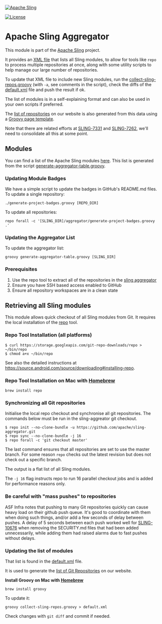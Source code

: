 [![Apache Sling](https://sling.apache.org/res/logos/sling.png)](https://sling.apache.org)

 [![License](https://img.shields.io/badge/License-Apache%202.0-blue.svg)](https://www.apache.org/licenses/LICENSE-2.0)

# Apache Sling Aggregator

This module is part of the [Apache Sling](https://sling.apache.org) project.

It provides an [XML file](./default.xml) that lists all Sling modules, to allow for tools like `repo` to process multiple repositories at once, along
with some utility scripts to help manage our large number of repositories.

To update that XML file to include new Sling modules, run the [collect-sling-repos.groovy](./collect-sling-repos.groovy)
(with `-a`, see comments in the script), check the diffs of the [default.xml](./default.xml)
file and push the result if ok.

The list of modules is in a self-explaining format and can also be used in your own scripts if preferred.

The [list of repositories](https://sling.apache.org/repolist.html) on our website is also generated from this data using a
[Groovy page template](https://github.com/apache/sling-site/blob/master/src/main/jbake/templates/repolist.tpl).

Note that there are related efforts at [SLING-7331](https://issues.apache.org/jira/browse/SLING-7331) and [SLING-7262](https://issues.apache.org/jira/browse/SLING-7262), we'll need to consolidate all this at some point.

## Modules

You can find a list of the Apache Sling modules [here](docs/modules.md). 
This list is generated from the script [generate-aggregator-table.groovy](https://github.com/apache/sling-aggregator/blob/master/generate-aggregator-table.groovy).

### Updating Module Badges

We have a simple script to update the badges in GitHub's README.md files. To update a single repository:

    ./generate-project-badges.groovy [REPO_DIR]
    
To update all repositories:

    repo forall -c '[SLING_DIR]/aggregator/generate-project-badges.groovy .'


### Updating the Aggregator List

To update the aggregator list:

    groovy generate-aggregator-table.groovy [SLING_DIR]

### Prerequisites

 1. Use the repo tool to extract all of the repositories in the [sling aggregator](https://github.com/apache/sling-aggregator)
 2. Ensure you have SSH based access enabled to GitHub
 3. Ensure all repository workspaces are in a clean state

## Retrieving all Sling modules

This module allows quick checkout of all Sling modules from Git. It requires
the local installation of the [repo](https://android.googlesource.com/tools/repo) tool.

### Repo Tool Installation (all platforms)

```
$ curl https://storage.googleapis.com/git-repo-downloads/repo > ~/bin/repo
$ chmod a+x ~/bin/repo
```

See also the detailed instructions at https://source.android.com/source/downloading#installing-repo.

### Repo Tool Installation on Mac with [Homebrew](https://brew.sh)

    brew install repo

### Synchronizing all Git repositories

Initialise the local repo checkout and synchronise all git repositories. The commands below must be run in the sling-aggreator git checkout.

```
$ repo init --no-clone-bundle -u https://github.com/apache/sling-aggregator.git
$ repo sync --no-clone-bundle -j 16
$ repo forall -c 'git checkout master'
```

The last command ensures that all repositories are set to use the master branch. For some reason `repo` checks out
the latest revision but does not check out a specific branch.

The output is a flat list of all Sling modules.

The `-j 16` flag instructs repo to run 16 parallel checkout jobs and is added for performance reasons only.

### Be careful with "mass pushes" to repositories
ASF Infra notes that pushing to many Git repositories quickly can cause heavy load on their github
push queue. It's good to coordinate with them when doing such things, and/or add a few seconds of delay
between pushes. A delay of 5 seconds between each push worked well for [SLING-10676](https://issues.apache.org/jira/browse/SLING-10676)
when removing the SECURITY.md files that had been added unnecessarily, while adding them had raised alarms
due to fast pushes without delays.

### Updating the list of modules

That list is found in the [default.xml](./default.xml) file.

It is used to generate the [list of Git Repositories](http://sling.apache.org/repolist.html) on our website.

**Install Groovy on Mac with [Homebrew](https://brew.sh)**

    brew install groovy

To update it:

    groovy collect-sling-repos.groovy > default.xml

Check changes with `git diff` and commit if needed.
